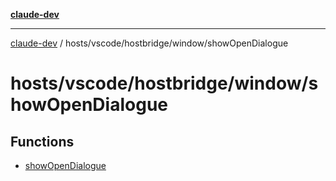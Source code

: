 [**claude-dev**](../../../../../README.md)

***

[claude-dev](../../../../../README.md) / hosts/vscode/hostbridge/window/showOpenDialogue

# hosts/vscode/hostbridge/window/showOpenDialogue

## Functions

- [showOpenDialogue](functions/showOpenDialogue.md)
